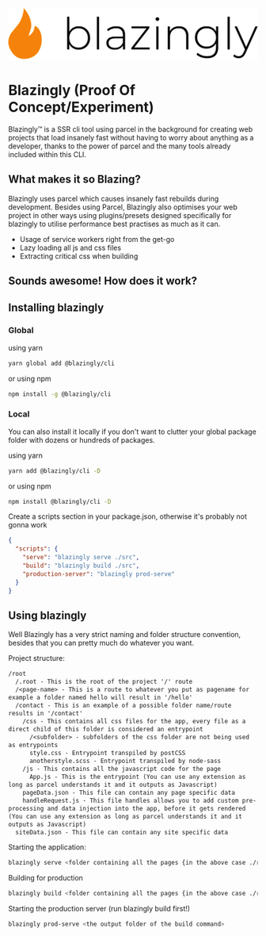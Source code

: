 ![Blazingly](https://raw.githubusercontent.com/DeMoorJasper/blazingly/master/.github/logo.png)

# Blazingly (Proof Of Concept/Experiment)

Blazingly™ is a SSR cli tool using parcel in the background for creating web projects that load insanely fast without having to worry about anything as a developer, thanks to the power of parcel and the many tools already included within this CLI.

## What makes it so Blazing?

Blazingly uses parcel which causes insanely fast rebuilds during development.
Besides using Parcel, Blazingly also optimises your web project in other ways using plugins/presets designed specifically for blazingly to utilise performance best practises as much as it can.

- Usage of service workers right from the get-go
- Lazy loading all js and css files
- Extracting critical css when building

## Sounds awesome! How does it work?

## Installing blazingly

### Global

using yarn

```bash
yarn global add @blazingly/cli
```

or using npm

```bash
npm install -g @blazingly/cli
```

### Local

You can also install it locally if you don't want to clutter your global package folder with dozens or hundreds of packages.

using yarn

```bash
yarn add @blazingly/cli -D
```

or using npm

```bash
npm install @blazingly/cli -D
```

Create a scripts section in your package.json, otherwise it's probably not gonna work

```Json
{
  "scripts": {
    "serve": "blazingly serve ./src",
    "build": "blazingly build ./src",
    "production-server": "blazingly prod-serve"
  }
}
```

## Using blazingly

Well Blazingly has a very strict naming and folder structure convention, besides that you can pretty much do whatever you want.

Project structure:

```
/root
  /.root - This is the root of the project '/' route
  /<page-name> - This is a route to whatever you put as pagename for example a folder named hello will result in '/hello'
  /contact - This is an example of a possible folder name/route results in '/contact'
    /css - This contains all css files for the app, every file as a direct child of this folder is considered an entrypoint
      /<subfolder> - subfolders of the css folder are not being used as entrypoints
      style.css - Entrypoint transpiled by postCSS
      anotherstyle.scss - Entrypoint transpiled by node-sass
    /js - This contains all the javascript code for the page
      App.js - This is the entrypoint (You can use any extension as long as parcel understands it and it outputs as Javascript)
    pageData.json - This file can contain any page specific data
    handleRequest.js - This file handles allows you to add custom pre-processing and data injection into the app, before it gets rendered (You can use any extension as long as parcel understands it and it outputs as Javascript)
  siteData.json - This file can contain any site specific data
```

Starting the application:

```bash
blazingly serve <folder containing all the pages {in the above case ./root}>
```

Building for production

```bash
blazingly build <folder containing all the pages {in the above case ./root}>
```

Starting the production server (run blazingly build first!)

```bash
blazingly prod-serve <the output folder of the build command>
```
